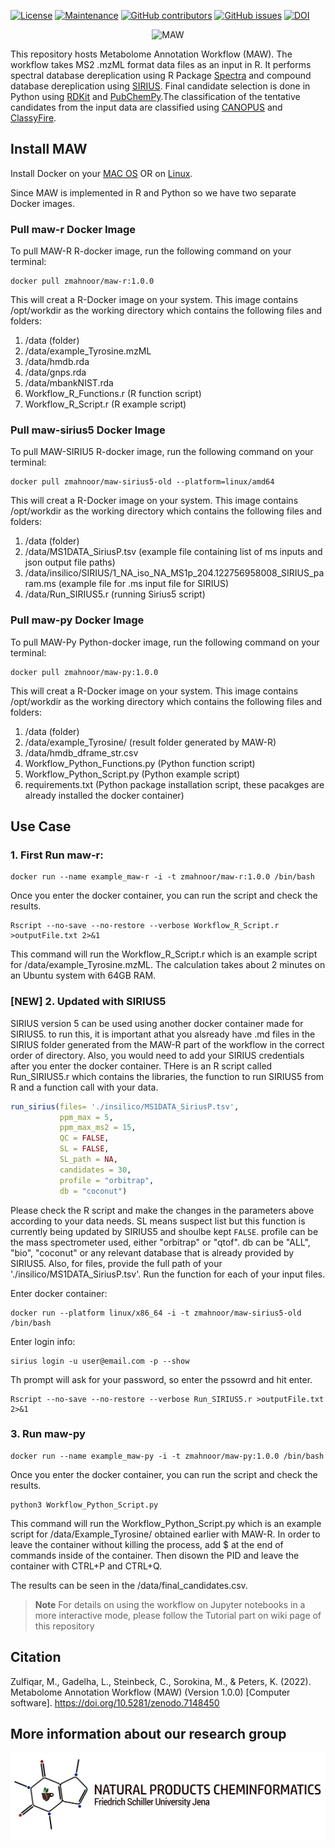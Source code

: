 [![License](https://img.shields.io/badge/License-MIT%202.0-blue.svg)](https://opensource.org/licenses/MIt)
[![Maintenance](https://img.shields.io/badge/Maintained%3F-yes-blue.svg)](https://GitHub.com/zmahnoor14/MAW/graphs/commit-activity)
[![GitHub contributors](https://img.shields.io/github/contributors/zmahnoor14/MAW.svg)](https://GitHub.com/zmahnoor14/MAW/graphs/contributors/)
[![GitHub issues](https://img.shields.io/github/issues/zmahnoor14/MAW.svg)](https://GitHub.com/zmahnoor14/MAW/issues/)
[![DOI](https://zenodo.org/badge/438345970.svg)](https://zenodo.org/badge/latestdoi/438345970)

<p align="center"><img width="528" alt="MAW" src="https://user-images.githubusercontent.com/30716951/168855653-ae2efaa1-cbaf-4215-a04e-13bcd88ac46f.png"></p>


This repository hosts Metabolome Annotation Workflow (MAW). The workflow takes MS2 .mzML format data files as an input in R. It performs spectral database dereplication using R Package [Spectra](https://rformassspectrometry.github.io/Spectra/) and compound database dereplication using [SIRIUS](https://bio.informatik.uni-jena.de/software/sirius/). Final candidate selection is done in Python using [RDKit](https://www.rdkit.org/) and [PubChemPy](https://pubchempy.readthedocs.io/en/latest/).The classification of the tentative candidates from the input data are classified using [CANOPUS](https://bio.informatik.uni-jena.de/software/canopus/) and [ClassyFire](http://classyfire.wishartlab.com/).

## Install MAW

Install Docker on your [MAC OS](https://www.docker.com/get-started/) OR on [Linux](https://docs.docker.com/engine/install/ubuntu/). <br>

Since MAW is implemented in R and Python so we have two separate Docker images. 

### Pull maw-r Docker Image
To pull MAW-R R-docker image, run the following command on your terminal:
```
docker pull zmahnoor/maw-r:1.0.0
```
This will creat a R-Docker image on your system. This image contains /opt/workdir as the working directory which contains the following files and folders:
<br>
1. /data (folder)
2. /data/example_Tyrosine.mzML
3. /data/hmdb.rda
4. /data/gnps.rda
5. /data/mbankNIST.rda
6. Workflow_R_Functions.r (R function script)
7. Workflow_R_Script.r (R example script)


### Pull maw-sirius5 Docker Image
To pull MAW-SIRIU5 R-docker image, run the following command on your terminal:
```
docker pull zmahnoor/maw-sirius5-old --platform=linux/amd64
```
This will creat a R-Docker image on your system. This image contains /opt/workdir as the working directory which contains the following files and folders:
<br>
1. /data (folder)
2. /data/MS1DATA_SiriusP.tsv (example file containing list of ms inputs and json output file paths)
3. /data/insilico/SIRIUS/1_NA_iso_NA_MS1p_204.122756958008_SIRIUS_param.ms (example file for .ms input file for SIRIUS)
4. /data/Run_SIRIUS5.r (running Sirius5 script) <br>

### Pull maw-py Docker Image
To pull MAW-Py Python-docker image, run the following command on your terminal:
```
docker pull zmahnoor/maw-py:1.0.0
```
This will creat a R-Docker image on your system. This image contains /opt/workdir as the working directory which contains the following files and folders:
1. /data (folder) 
2. /data/example_Tyrosine/ (result folder generated by MAW-R)
3. /data/hmdb_dframe_str.csv
4. Workflow_Python_Functions.py (Python function script)
5. Workflow_Python_Script.py (Python example script)
6. requirements.txt (Python package installation script, these pacakges are already installed the docker container) <br>

## Use Case

### 1. First Run maw-r:

```
docker run --name example_maw-r -i -t zmahnoor/maw-r:1.0.0 /bin/bash
```
Once you enter the docker container, you can run the script and check the results.
```
Rscript --no-save --no-restore --verbose Workflow_R_Script.r >outputFile.txt 2>&1
```
This command will run the Workflow_R_Script.r which is an example script for /data/example_Tyrosine.mzML. The calculation takes about 2 minutes on an Ubuntu system with 64GB RAM.

### [NEW] 2. Updated with SIRIUS5

SIRIUS version 5 can be used using another docker container made for SIRIUS5. to run this, it is important athat you alsready have .md files in the SIRIUS folder generated from the MAW-R part of the workflow in the correct order of directory. Also, you would need to add your SIRIUS credentials after you enter the docker container. THere is an R script called Run_SIRIUS5.r which contains the libraries, the function to run SIRIUS5 from R and a function call with your data. 

```R
run_sirius(files= './insilico/MS1DATA_SiriusP.tsv',
           ppm_max = 5, 
           ppm_max_ms2 = 15, 
           QC = FALSE, 
           SL = FALSE, 
           SL_path = NA, 
           candidates = 30, 
           profile = "orbitrap", 
           db = "coconut")
```

Please check the R script and make the changes in the parameters above according to your data needs. SL means suspect list but this function is currently being updated by SIRIUS5 and shoulbe kept ```FALSE```. profile can be the mass spectrometer used, either "orbitrap" or "qtof". db can be "ALL", "bio", "coconut" or any relevant database that is already provided by SIRIUS5. Also, for files, provide the full path of your './insilico/MS1DATA_SiriusP.tsv'. Run the function for each of your input files.

Enter docker container:
```
docker run --platform linux/x86_64 -i -t zmahnoor/maw-sirius5-old /bin/bash
```

Enter login info:

```
sirius login -u user@email.com -p --show
```
Th prompt will ask for your password, so enter the pssowrd and hit enter.

```
Rscript --no-save --no-restore --verbose Run_SIRIUS5.r >outputFile.txt 2>&1
```

### 3. Run maw-py
```
docker run --name example_maw-py -i -t zmahnoor/maw-py:1.0.0 /bin/bash
```
Once you enter the docker container, you can run the script and check the results.
```
python3 Workflow_Python_Script.py
```
This command will run the Workflow_Python_Script.py which is an example script for /data/Example_Tyrosine/ obtained earlier with MAW-R. In order to leave the container without killing the process, add $ at the end of commands inside of the container. Then disown the PID and leave the container with CTRL+P and CTRL+Q. <br>

The results can be seen in the /data/final_candidates.csv.
<br>

> **Note**
> For details on using the workflow on Jupyter notebooks in a more interactive mode, please follow the Tutorial part on wiki page of this repository

## Citation
Zulfiqar, M., Gadelha, L., Steinbeck, C., Sorokina, M., & Peters, K. (2022). Metabolome Annotation Workflow (MAW) (Version 1.0.0) [Computer software]. https://doi.org/10.5281/zenodo.7148450

## More information about our research group

[![GitHub Logo](https://github.com/Kohulan/DECIMER-Image-to-SMILES/blob/master/assets/CheminfGit.png?raw=true)](https://cheminf.uni-jena.de)
